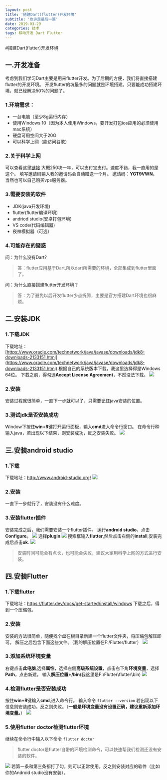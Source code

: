 ```yaml
---
layout: post
title: '搭建Dart(flutter)开发环境'
subtitle: '也许是最后一篇'
date: 2019-03-29
categories: 技术
tags: 移动开发 Dart Flutter
---
```

#搭建Dart(flutter)开发环境

## 一.开发准备
考虑到我们学习Dart主要是用来flutter开发。为了后期的方便，我们将直接搭建flutter的开发环境。
开发flutter的坑最多的问题就是环境搭建。只要能成功搭建环境，就已经解决50%的问题了。
### 1.环境需求：
* 一台电脑（至少8g运行内存）
* 使用Windows 10（因为本人使用Windows，要开发打包ios应用的必须使用mac系统）
* 硬盘可用空间大于20G
* 可以科学上网（能访问谷歌）
### 2.关于科学上网
可以查看这里[链接](https://github.com/getlantern/lantern)
大概250块一年，可以支付宝支付。速度不错，我一直用的是这个。
填写邀请码输入我的邀请码会自动赠送一个月。
邀请码：**YGT9VWN**。
当然也可以自己购买vps服务器。
### 3.需要安装的软件
* JDK(java开发环境)
* flutter(flutter编译环境)
* andriod studio(安卓打包环境)
* VS code(代码编辑器)
* 夜神模拟器（可选）
### 4.可能存在的疑惑
问：为什么没有Dart?
>  答：flutter应用基于Dart,所以dart所需要的环境，全部集成到flutter里面了。
> 
问：为什么直接搭建flutter开发环境？
> 答：为了避免以后开发flutter少点折腾，主要是官方搭建Dart环境也很麻烦。
## 二.安装JDK

### 1.下载JDK

下载地址：[https://www.oracle.com/technetwork/java/javase/downloads/jdk8-downloads-2133151.html](https://www.oracle.com/technetwork/java/javase/downloads/jdk8-downloads-2133151.html)
根据自己的系统版本下载，我这里选择得是Windows 64位。
下载之前，得勾选**Accept License Agreement**，不然没法下载。
![](https://i.loli.net/2019/03/25/5c988c7b31b2c.png)

### 2.安装

安装过程就很简单，一直下一步就可以了，只需要记住java安装的位置。

### 3.测试jdk是否安装成功

Window下按住**win+R**键打开运行面板，输入**cmd**进入命令行窗口。
在命令行种输入java，若出现以下结果，则安装成功，反之安装失败。
![](https://i.loli.net/2019/03/25/5c988dca739a4.png)
## 三.安装android studio
### 1.下载
下载地址：http://www.android-studio.org/
![](https://i.loli.net/2019/03/26/5c99c7a361e86.jpg)
### 2.安装
一直下一步就行了，安装没有什么难度。
### 3.安装flutter插件
安装完成之后，我们需要安装一个flutter插件。
运行**android studio**，点击**Configure**。
![](https://i.loli.net/2019/03/26/5c99c9327272c.jpg)
选择**plugin**
![](https://i.loli.net/2019/03/26/5c99c94cd9db1.jpg)
搜索框输入**flutter**,然后点击右侧的**install**,安装完成后点击**ok**.
![](https://i.loli.net/2019/03/26/5c99ca0994093.jpg)
> 安装时间可能会有点长，也可能会失败，建议大家用科学上网的方式进行安装。
## 四.安装Flutter
### 1.下载flutter
下载地址：https://flutter.dev/docs/get-started/install/windows
下载之后，得到一个压缩包。
### 2.安装
安装的方法很简单，随便找个盘在根目录新建一个flutter文件夹，将压缩包解压即可。
解压之后包含下面这些文件。（我的解压位置在F:/Flutter/flutter）
![](https://i.loli.net/2019/03/26/5c99c0e1e6bc4.png)
### 3.添加系统环境变量
右键点击**此电脑**,选择**属性**，选择左侧**高级系统设置**，点击右下角**环境变量**，选择**Path**，点击新建，
输入**解压位置+/bin**(我这里是F:\Flutter\flutter\bin)
![](https://i.loli.net/2019/03/26/5c99c24eec84c.png)
### 4.检测flutter是否安装成功
按住**win+R**键输入**cmd**,进入命令行。
输入命令
`flutter --version`
若出现以下信息则安装成功。反之则失败。（**一般是环境变量没有设置正确，建议重新添加环境变量。**）
![](https://i.loli.net/2019/03/26/5c99c441d2c17.png)
### 5.使用flutter doctor检测flutter环境
继续在命令行中输入以下命令
`flutter doctor`
> flutter doctor是flutter自带的环境检测命令，可以快速帮我们检测还没有安装的软件。

![](https://i.loli.net/2019/03/26/5c99c5e1a6145.png)
若第一条和第三条都打了勾，则可以正常使用。反之则安装对应的软件（比如你的Android studio没有安装）。
